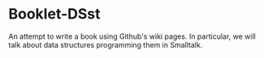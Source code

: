 # Booklet-DSst
An attempt to write a book using Github's wiki pages. In particular, we will talk about data structures programming them in Smalltalk.
